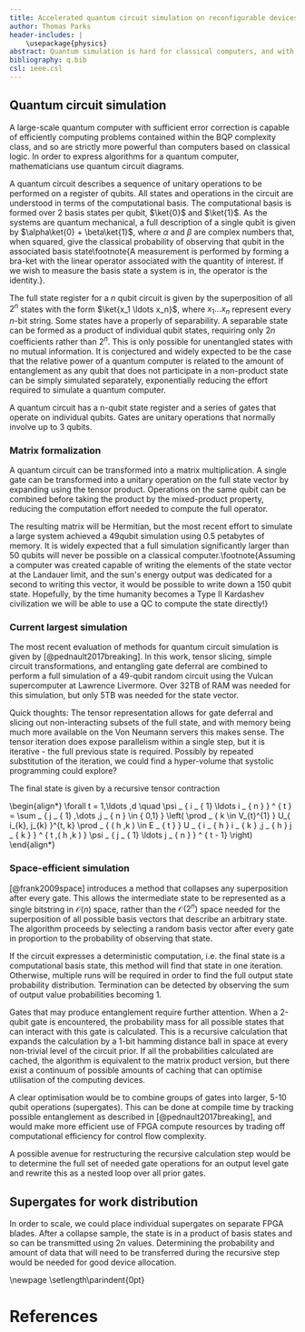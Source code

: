 ```yaml
---
title: Accelerated quantum circuit simulation on reconfigurable devices
author: Thomas Parks
header-includes: |
    \usepackage{physics}
abstract: Quantum simulation is hard for classical computers, and with high memory bandwidth requirements has not been efficiently implemented on a reconfigurable architecture. We aim to show that quantum simulations can be carried out at large scale and lower cost over FPGA networks as compared to conventional supercomputers.
bibliography: q.bib
csl: ieee.csl
---
```


<!-- idea: using the state folding method from SPECqsim, determine an optimal dataflow over concentrated operators (large needed internal state, but no additional loops, bounded by FPGA size) and sampling loops. Once a circuit has been found, arrange the circuit such that later operators (that will need to be re-executed exponentially many times) are appropriately numerous. -->

## Quantum circuit simulation

A large-scale quantum computer with sufficient error correction is capable of efficiently computing problems contained within the BQP complexity class, and so are strictly more powerful than computers based on classical logic. In order to express algorithms for a quantum computer, mathematicians use quantum circuit diagrams.

A quantum circuit describes a sequence of unitary operations to be performed on a register of qubits. All states and operations in the circuit are understood in terms of the computational basis. The computational basis is formed over 2 basis states per qubit, $\ket{0}$ and $\ket{1}$. As the systems are quantum mechanical, a full description of a single qubit is given by $\alpha\ket{0} + \beta\ket{1}$, where $\alpha$ and $\beta$ are complex numbers that, when squared, give the classical probability of observing that qubit in the associated basis state\footnote{A measurement is performed by forming a bra-ket with the linear operator associated with the quantity of interest. If we wish to measure the basis state a system is in, the operator is the identity.}.

The full state register for a $n$ qubit circuit is given by the superposition of all $2^n$ states with the form $\ket{x_1 \ldots x_n}$, where $x_1 \ldots x_n$ represent every $n$-bit string. Some states have a properly of separability. A separable state can be formed as a product of individual qubit states, requiring only $2n$ coefficients rather than $2^n$. This is only possible for unentangled states with no mutual information. It is conjectured and widely expected to be the case that the relative power of a quantum computer is related to the amount of entanglement as any qubit that does not participate in a non-product state can be simply simulated separately, exponentially reducing the effort required to simulate a quantum computer.

A quantum circuit has a n-qubit state register and a series of gates that operate on individual qubits. Gates are unitary operations that normally involve up to 3 qubits.

### Matrix formalization

A quantum circuit can be transformed into a matrix multiplication. A single gate can be transformed into a unitary operation on the full state vector by expanding using the tensor product. Operations on the same qubit can be combined before taking the product by the mixed-product property, reducing the computation effort needed to compute the full operator.

The resulting matrix will be Hermitian, but the most recent effort to simulate a large system achieved a 49qubit simulation using 0.5 petabytes of memory. It is widely expected that a full simulation significantly larger than 50 qubits will never be possible on a classical computer.\footnote{Assuming a computer was created capable of writing the elements of the state vector at the Landauer limit, and the sun's energy output was dedicated for a second to writing this vector, it would be possible to write down a 150 qubit state. Hopefully, by the time humanity becomes a Type II Kardashev civilization we will be able to use a QC to compute the state directly!}

### Current largest simulation

The most recent evaluation of methods for quantum circuit simulation is given by [@pednault2017breaking]. In this work, tensor slicing, simple circuit transformations, and entangling gate deferral are combined to perform a full simulation of a 49-qubit random circuit using the Vulcan supercomputer at Lawrence Livermore. Over 32TB of RAM was needed for this simulation, but only 5TB was needed for the state vector.

Quick thoughts: The tensor representation allows for gate deferral and slicing out non-interacting subsets of the full state, and with memory being much more available on the Von Neumann servers this makes sense. The tensor iteration does expose parallelism within a single step, but it is iterative - the full previous state is required. Possibly by repeated substitution of the iteration, we could find a hyper-volume that systolic programming could explore?

The final state is given by a recursive tensor contraction

\begin{align*}
\forall t = 1,\ldots ,d \quad \psi _ { i _ { 1} \ldots i _ { n } } ^ { t } = \sum _ { j _ { 1} ,\dots ,j _ { n } \in \{ 0,1\} } \left( \prod _ { k \in V_{t}^{1} } U_{ i_{k}, j_{k} }^{t, k} \prod _ { ( h ,k ) \in E _ { t } } U _ { i _ { h } i _ { k } ,j _ { h } j _ { k } } ^ { t ,( h ,k ) } \psi _ { j _ { 1} \ldots j _ { n } } ^ { t - 1} \right)
\end{align*}


### Space-efficient simulation

[@frank2009space] introduces a method that collapses any superposition after every gate. This allows the intermediate state to be represented as a single bitstring in $\mathcal{O}(n)$ space, rather than the $\mathcal{O}(2^n)$ space needed for the superposition of all possible basis vectors that describe an arbitrary state. The algorithm proceeds by selecting a random basis vector after every gate in proportion to the probability of observing that state.

If the circuit expresses a deterministic computation, i.e. the final state is a computational basis state, this method will find that state in one iteration. Otherwise, multiple runs will be required in order to find the full output state probability distribution. Termination can be detected by observing the sum of output value probabilities becoming 1.

Gates that may produce entanglement require further attention. When a 2-qubit gate is encountered, the probability mass for all possible states that can interact with this gate is calculated. This is a recursive calculation that expands the calculation by a 1-bit hamming distance ball in space at every non-trivial level of the circuit prior. If all the probabilities calculated are cached, the algorithm is equivalent to the matrix product version, but there exist a continuum of possible amounts of caching that can optimise utilisation of the computing devices.

A clear optimisation would be to combine groups of gates into larger, 5-10 qubit operations (supergates). This can be done at compile time by tracking possible entanglement as described in [@pednault2017breaking], and would make more efficient use of FPGA compute resources by trading off computational efficiency for control flow complexity.

A possible avenue for restructuring the recursive calculation step would be to determine the full set of needed gate operations for an output level gate and rewrite this as a nested loop over all prior gates. 

## Supergates for work distribution

In order to scale, we could place individual supergates on separate FPGA blades. After a collapse sample, the state is in a product of basis states and so can be transmitted using 2n values. Determining the probability and amount of data that will need to be transferred during the recursive step would be needed for good device allocation.


<!-- ### Needed state reduction

By sampling the state at the end of every section that has produced a non-product state we can avoid working with the full state vector explicitly. If 100 samples are taken at each point, 100^n total samples will need to be taken in order to determine the final state for a circuit of depth n. In order to avoid the exponential blowup, groups of gates can be combined into larger but still reasonable sections, with state collapse performed between each gate group. This requires trading off the space required for the output state, the logic required for each supergate, and the number of nested collapse positions. -->

<!-- ### systolic layout of needed computation

How many samples need to be taken at each point? possibly the same number at each collapse point for early and late, but might miss state that end up having large contributions. If same number each time the remainder of a circuit is invoked, number of samples blows up exponentially and we need to distribute resources accordingly.

When the samples are made, it might be the case that fewer samples are needed when the sensitivity of the downstream circuit is not to chaotic - but you can probably expect most practical circuits to take maximum advantage of the entanglement?

## Utility etc

Kiwi would need to be extended to recognize the gates that could be folded and to target a given device size. System integrator can be used directly for working over multiple blades.

# Related work

A quantum algorithm processor architecture based on register reordering - 2016 did idea 1 and found it worked ish.
Space-Efficient Simulation of Quantum Computers - 2011

  need to work out the final probability amplitude - is this the best way to do it?

for the final gate we recurse backwards over the inital states to determine the transition probability. This is a resource allocation problem as we want to do lots of this in parallel. -->

\newpage
\setlength\parindent{0pt}

# References
